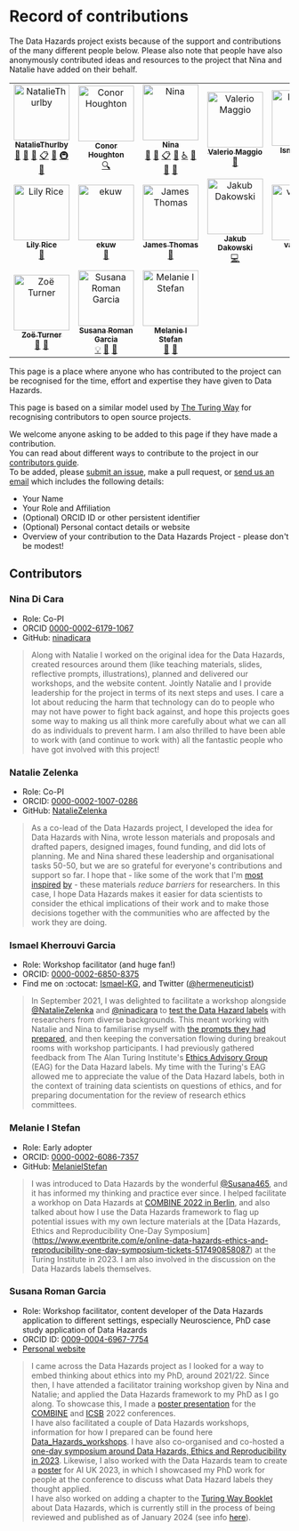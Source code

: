 # Record of contributions

The Data Hazards project exists because of the support and contributions of the many different people below.
Please also note that people have also anonymously contributed ideas and resources to the project that Nina and Natalie have added on their behalf.

<!-- ALL-CONTRIBUTORS-LIST:START - Do not remove or modify this section -->
<!-- prettier-ignore-start -->
<!-- markdownlint-disable -->
<table>
  <tbody>
    <tr>
      <td align="center"><a href="https://github.com/NatalieThurlby"><img src="https://avatars.githubusercontent.com/u/17617308?v=4?s=100" width="100px;" alt="NatalieThurlby"/><br /><sub><b>NatalieThurlby</b></sub></a><br /><a href="#projectManagement-NatalieThurlby" title="Project Management">📆</a> <a href="#design-NatalieThurlby" title="Design">🎨</a> <a href="#ideas-NatalieThurlby" title="Ideas, Planning, & Feedback">🤔</a> <a href="#eventOrganizing-NatalieThurlby" title="Event Organizing">📋</a> <a href="#maintenance-NatalieThurlby" title="Maintenance">🚧</a> <a href="#infra-NatalieThurlby" title="Infrastructure (Hosting, Build-Tools, etc)">🚇</a> <a href="https://github.com/very-good-science/data-hazards/commits?author=NatalieThurlby" title="Documentation">📖</a></td>
      <td align="center"><a href="https://github.com/conorhoughton"><img src="https://avatars.githubusercontent.com/u/6955092?v=4?s=100" width="100px;" alt="Conor Houghton"/><br /><sub><b>Conor Houghton</b></sub></a><br /><a href="#fundingFinding-conorhoughton" title="Funding Finding">🔍</a></td>
      <td align="center"><a href="https://github.com/ninadicara"><img src="https://avatars.githubusercontent.com/u/44364127?v=4?s=100" width="100px;" alt="Nina"/><br /><sub><b>Nina</b></sub></a><br /><a href="#projectManagement-ninadicara" title="Project Management">📆</a> <a href="#ideas-ninadicara" title="Ideas, Planning, & Feedback">🤔</a> <a href="#eventOrganizing-ninadicara" title="Event Organizing">📋</a> <a href="#maintenance-ninadicara" title="Maintenance">🚧</a> <a href="#a11y-ninadicara" title="Accessibility">️️️️♿️</a> <a href="https://github.com/very-good-science/data-hazards/commits?author=ninadicara" title="Documentation">📖</a> <a href="#design-ninadicara" title="Design">🎨</a> <a href="https://github.com/very-good-science/data-hazards/issues?q=author%3Aninadicara" title="Bug reports">🐛</a></td>
      <td align="center"><a href="http://dynamicgenetics.org"><img src="https://avatars.githubusercontent.com/u/1908453?v=4?s=100" width="100px;" alt="Valerio Maggio"/><br /><sub><b>Valerio Maggio</b></sub></a><br /><a href="https://github.com/very-good-science/data-hazards/pulls?q=is%3Apr+reviewed-by%3Aleriomaggio" title="Reviewed Pull Requests">👀</a></td>
      <td align="center"><a href="https://github.com/Ismael-KG"><img src="https://avatars.githubusercontent.com/u/64027166?v=4?s=100" width="100px;" alt="Ismael-KG"/><br /><sub><b>Ismael-KG</b></sub></a><br /><a href="#eventOrganizing-Ismael-KG" title="Event Organizing">📋</a></td>
      <td align="center"><a href="https://research-information.bris.ac.uk/en/persons/kate-robson-brown"><img src="http://www.bristol.ac.uk/media-library/sites/jean-golding-institute/images/people/kate-robson-brown-head-shot150x100.jpg?s=100" width="100px;" alt="Kate Robson-Brown"/><br /><sub><b>Kate Robson-Brown</b></sub></a><br /><a href="https://github.com/very-good-science/data-hazards/pulls?q=is%3Apr+reviewed-by%3A" title="Reviewed Pull Requests">👀</a></td>
      <td align="center"><a href="https://www.bris.ac.uk/contact/person/getDetails?personKey=9tNdYV3TvjDC0p0L3d6TSvZ4ligZa3"><img src="http://www.bristol.ac.uk/media-library/sites/jean-golding-institute/images/people/patty-head-shot150x100.jpg?s=100" width="100px;" alt="Patricia Holley"/><br /><sub><b>Patricia Holley</b></sub></a><br /><a href="https://github.com/very-good-science/data-hazards/pulls?q=is%3Apr+reviewed-by%3A" title="Reviewed Pull Requests">👀</a></td>
    </tr>
    <tr>
      <td align="center"><a href="https://www.bris.ac.uk/contact/person/getDetails?personKey=grE64xPWAmrfuY1ZszJYlss6li3H7X"><img src="http://www.bristol.ac.uk/media-library/sites/jean-golding-institute/images/people/Lily-Rice150x100.jpg?s=100" width="100px;" alt="Lily Rice"/><br /><sub><b>Lily Rice</b></sub></a><br /><a href="https://github.com/very-good-science/data-hazards/pulls?q=is%3Apr+reviewed-by%3A" title="Reviewed Pull Requests">👀</a></td>
      <td align="center"><a href="https://github.com/ekuw"><img src="https://avatars.githubusercontent.com/u/76116294?v=4?s=100" width="100px;" alt="ekuw"/><br /><sub><b>ekuw</b></sub></a><br /><a href="https://github.com/very-good-science/data-hazards/pulls?q=is%3Apr+reviewed-by%3Aekuw" title="Reviewed Pull Requests">👀</a></td>
      <td align="center"><a href="https://linkedin.com/in/jatonline"><img src="https://avatars.githubusercontent.com/u/48878399?v=4?s=100" width="100px;" alt="James Thomas"/><br /><sub><b>James Thomas</b></sub></a><br /><a href="https://github.com/very-good-science/data-hazards/pulls?q=is%3Apr+reviewed-by%3Ajatonline" title="Reviewed Pull Requests">👀</a></td>
      <td align="center"><a href="https://github.com/PogromcaPapai"><img src="https://avatars.githubusercontent.com/u/49349175?v=4?s=100" width="100px;" alt="Jakub Dakowski"/><br /><sub><b>Jakub Dakowski</b></sub></a><br /><a href="https://github.com/very-good-science/data-hazards/commits?author=PogromcaPapai" title="Code">💻</a></td>
      <td align="center"><a href="https://github.com/vairylein"><img src="https://avatars.githubusercontent.com/u/1439220?v=4?s=100" width="100px;" alt="vairylein"/><br /><sub><b>vairylein</b></sub></a><br /><a href="#design-vairylein" title="Design">🎨</a> <a href="#ideas-vairylein" title="Ideas, Planning, & Feedback">🤔</a></td>
      <td align="center"><a href="https://www.bristol.ac.uk/cdt/digital-health/people/current-students/holly-fraser/"><img src="https://www.bristol.ac.uk/media-library/sites/cdt/images/Fraser.jpg?s=100" width="100px;" alt="Holly Fraser"/><br /><sub><b>Holly Fraser</b></sub></a><br /><a href="#userTesting" title="User Testing">📓</a> <a href="#example" title="Examples">💡</a></td>
      <td align="center"><a href="https://github.com/gareth-j"><img src="https://avatars.githubusercontent.com/u/8915182?v=4?s=100" width="100px;" alt="Gareth Jones"/><br /><sub><b>Gareth Jones</b></sub></a><br /><a href="https://github.com/very-good-science/data-hazards/commits?author=gareth-j" title="Code">💻</a></td>
    </tr>
    <tr>
      <td align="center"><a href="https://philosopher-analyst.netlify.app/"><img src="https://avatars.githubusercontent.com/u/39963221?v=4?s=100" width="100px;" alt="Zoë Turner"/><br /><sub><b>Zoë Turner</b></sub></a><br /><a href="#maintenance-Lextuga007" title="Maintenance">🚧</a> <a href="#ideas-Lextuga007" title="Ideas, Planning, & Feedback">🤔</a></td>
      <td align="center"><a href="https://susana465.github.io/"><img src="https://avatars.githubusercontent.com/u/73224467?v=4?s=100" width="100px;" alt="Susana Roman Garcia"/><br /><sub><b>Susana Roman Garcia</b></sub></a><br /><a href="#example-Susana465" title="Examples">💡</a> <a href="#talk-Susana465" title="Talks">📢</a> <a href="#ideas-Susana465" title="Ideas, Planning, & Feedback">🤔</a></td>
          <td align="center"><a href="http://melaniestefan.net/"><img src="https://avatars.githubusercontent.com/u/7545731?s=400&v=4" width="100px;" alt="Melanie I Stefan"/><br /><sub><b>Melanie I Stefan</b></sub></a><br /><a href="#ideas-MelanieIStefan" title="Ideas, Planning, & Feedback">🤔</a> <a href="#talk-MelanieIStefan" title="Talks">📢</a> </td>
    </tr>
  </tbody>
</table>

<!-- markdownlint-restore -->
<!-- prettier-ignore-end -->

<!-- ALL-CONTRIBUTORS-LIST:END -->
This page is a place where anyone who has contributed to the project can be recognised for the time, effort and expertise they have given to Data Hazards. 

This page is based on a similar model used by [The Turing Way](https://github.com/alan-turing-institute/the-turing-way/blob/main/contributors.md) for recognising contributors to open source projects. 

We welcome anyone asking to be added to this page if they have made a contribution.  
You can read about different ways to contribute to the project in our [contributors guide](how-to-contribute).  
To be added, please [submit an issue](https://github.com/very-good-science/data-hazards/issues), make a pull request, or [send us an email](mailto:grp-ethicaldatascience@groups.bristol.ac.uk) which includes the following details: 
* Your Name  
* Your Role and Affiliation  
* (Optional) ORCID ID or other persistent identifier  
* (Optional) Personal contact details or website  
* Overview of your contribution to the Data Hazards Project - please don't be modest!   


## Contributors

<!--- Add yourself here!--->

### Nina Di Cara  
* Role: Co-PI
* ORCID [0000-0002-6179-1067](https://orcid.org/0000-0002-6179-1067)
* GitHub: [ninadicara](https://github.com/ninadicara)
> Along with Natalie I worked on the original idea for the Data Hazards, created resources around them (like teaching materials, slides, reflective prompts, illustrations), planned and delivered our workshops, and the website content. Jointly Natalie and I provide leadership for the project in terms of its next steps and uses. I care a lot about reducing the harm that technology can do to people who may not have power to fight back against, and hope this projects goes some way to making us all think more carefully about what we can all do as individuals to prevent harm. I am also thrilled to have been able to work with (and continue to work with) all the fantastic people who have got involved with this project! 


### Natalie Zelenka
* Role: Co-PI 
* ORCID: [0000-0002-1007-0286](https://orcid.org/0000-0002-1007-0286)
* GitHub: [NatalieZelenka](https://github.com/NatalieZelenka)
> As a co-lead of the Data Hazards project, I developed the idea for Data Hazards with Nina, wrote lesson materials and proposals and drafted papers, designed images, found funding, and did lots of planning. Me and Nina shared these leadership and organisational tasks 50-50, but we are so grateful for everyone's contributions and support so far. I hope that - like some of the work that I'm [most](https://the-turing-way.netlify.app/) [inspired](https://reproducibilitea.org/) [by](https://carpentries.org/) - these materials *reduce barriers* for researchers. In this case, I hope Data Hazards makes it easier for data scientists to consider the ethical implications of their work and to make those decisions together with the communities who are affected by the work they are doing. 

### Ismael Kherrouvi Garcia

* Role: Workshop facilitator (and huge fan!)
* ORCID: [0000-0002-6850-8375](https://doi.org/0000-0002-6850-8375)
* Find me on :octocat: [Ismael-KG](https://github.com/Ismael-KG), and Twitter ([@hermeneuticist](https://twitter.com/hermeneuticist))
> In September 2021, I was delighted to facilitate a workshop alongside [@NatalieZelenka](https://github.com/NatalieZelenka) and [@ninadicara](https://github.com/ninadicara) to [test the Data Hazard labels](https://www.bristol.ac.uk/golding/events/2021/data-hazards-workshop---21-september-2021.html) with researchers from diverse backgrounds. This meant working with Natalie and Nina to familiarise myself with [the prompts they had prepared](https://github.com/very-good-science/data-hazards/blob/ae2ecfad7f85fe48670ed6221a6563353d31e77b/images/worst-case-prompt.png), and then keeping the conversation flowing during breakout rooms with workshop participants. I had previously gathered feedback from The Alan Turing Institute's [Ethics Advisory Group](https://www.turing.ac.uk/research/data-ethics/ethics-advisory-group) (EAG) for the Data Hazard labels. My time with the Turing's EAG allowed me to appreciate the value of the Data Hazard labels, both in the context of training data scientists on questions of ethics, and for preparing documentation for the review of research ethics committees.


### Melanie I Stefan

* Role: Early adopter
* ORCID: [0000-0002-6086-7357](https://orcid.org/my-orcid?orcid=0000-0002-6086-7357)
* GitHub: [MelanieIStefan](https://github.com/MelanieIStefan)
> I was introduced to Data Hazards by the wonderful [@Susana465](https://susana465.github.io/), and it has informed my thinking and practice ever since. I helped facilitate a workhop on Data Hazards at [COMBINE 2022 in Berlin](https://co.mbine.org/author/combine-2022/), and also talked about how I use the Data Hazards framework to flag up potential issues with my own lecture materials at the [Data Hazards, Ethics and Reproducibility One-Day Symposium] (https://www.eventbrite.com/e/online-data-hazards-ethics-and-reproducibility-one-day-symposium-tickets-517490858087) at the Turing Institute in 2023. I am also involved in the discussion on the Data Hazards labels themselves.

### Susana Roman Garcia

* Role: Workshop facilitator, content developer of the Data Hazards application to different settings, especially Neuroscience, PhD case study application of Data Hazards
* ORCID ID: [0009-0004-6967-7754](https://orcid.org/0009-0004-6967-7754)  
* [Personal website](https://susana465.github.io/website/)
> I came across the Data Hazards project as I looked for a way to embed thinking about ethics into my PhD, around 2021/22. Since then, I have attended a facilitator training workshop given by Nina and Natalie; and applied the Data Hazards framework to my PhD as I go along. To showcase this, I made a [poster presentation](https://github.com/Susana465/Bias-and-Reproducibility-Poster/blob/main/README.md) for the [COMBINE](https://combine-org.github.io/events/) and [ICSB](https://www.icsb2022.berlin/home) 2022 conferences.  
>I have also facilitated a couple of Data Hazards workshops, information for how I prepared can be found here [Data_Hazards_workshops](https://github.com/Susana465/Data_Hazards_workshops). I have also co-organised and co-hosted a [one-day symposium around Data Hazards, Ethics and Reproducibility in 2023](https://github.com/Susana465/der_symposium_20230310). 
> Likewise, I also worked with the Data Hazards team to create a [poster](https://github.com/Susana465/DH_Project_CaseStudy) for AI UK 2023, in which I showcased my PhD work for people at the conference to discuss what Data Hazard labels they thought applied.  
> I have also worked on adding a chapter to the [Turing Way Booklet](https://the-turing-way.netlify.app/index.html) about Data Hazards, which is currently still in the process of being reviewed and published as of January 2024 (see info [here](https://github.com/the-turing-way/the-turing-way/pull/3435)).  

